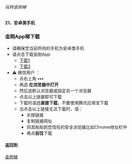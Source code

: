 ###### 玩转金刚梯
#### 21、安卓类手机
### 金刚App梯下载

- 请确保您当前所持的手机为安卓类手机
- 请点击下载金刚App:
  - [下载1](https://github.com/a2zitpro/client/releases/download/latest/app-prod-release.apk)
  - [下载2](https://bitbucket.org/kk64/public/downloads/app-prod-release.apk)
- ⚠️ </strong> 微信用户 </strong>：
  - 点右上角 <strong> ••• </strong>
  - 再选<strong> 在浏览器中打开 </strong>
  - 然后选默认浏览器或指定另一个浏览器
  - 点击以上链接即可下载
  - 下载时请选<strong>直接下载</strong>，不要使用腾讯应用宝下载
  - 当点击以上链接无法下载时，请：
    - 长按链接
    - 复制链接网址
    - 将其粘贴到您信任的安全浏览器比如Chrome地址栏中
    - 再点<strong>前往</strong>下载

#### 返回到
[金刚梯](https://github.com/a2zitpro/web/blob/master/LadderFree/A.md)
